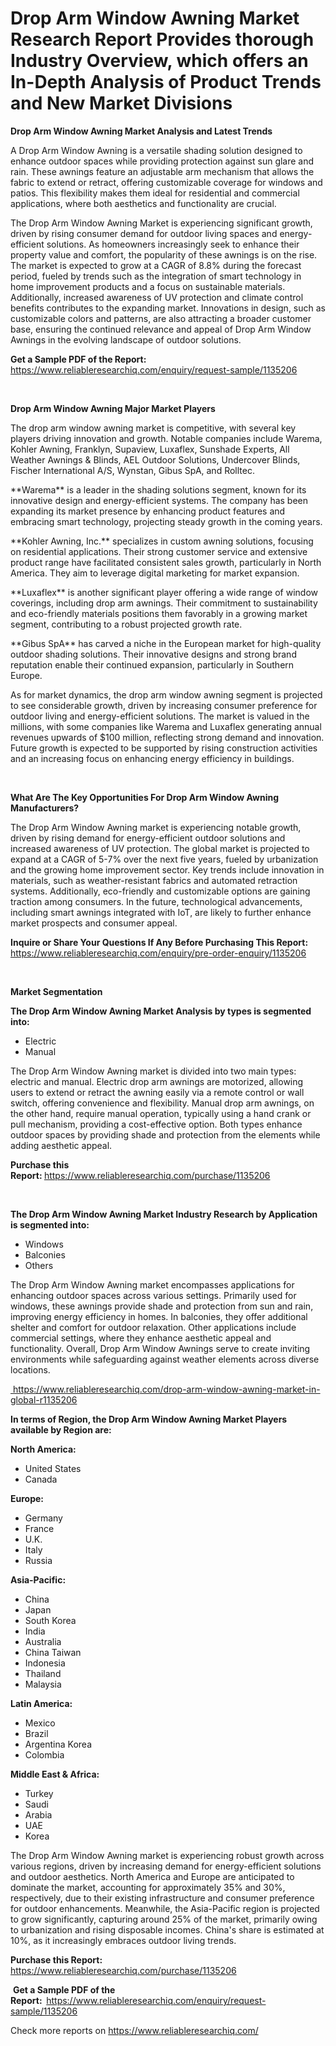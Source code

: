 <p><h1>Drop Arm Window Awning Market Research Report Provides thorough Industry Overview, which offers an In-Depth Analysis of Product Trends and New Market Divisions</h1></p><p><strong>Drop Arm Window Awning Market Analysis and Latest Trends</strong></p>
<p><p>A Drop Arm Window Awning is a versatile shading solution designed to enhance outdoor spaces while providing protection against sun glare and rain. These awnings feature an adjustable arm mechanism that allows the fabric to extend or retract, offering customizable coverage for windows and patios. This flexibility makes them ideal for residential and commercial applications, where both aesthetics and functionality are crucial.</p><p>The Drop Arm Window Awning Market is experiencing significant growth, driven by rising consumer demand for outdoor living spaces and energy-efficient solutions. As homeowners increasingly seek to enhance their property value and comfort, the popularity of these awnings is on the rise. The market is expected to grow at a CAGR of 8.8% during the forecast period, fueled by trends such as the integration of smart technology in home improvement products and a focus on sustainable materials. Additionally, increased awareness of UV protection and climate control benefits contributes to the expanding market. Innovations in design, such as customizable colors and patterns, are also attracting a broader customer base, ensuring the continued relevance and appeal of Drop Arm Window Awnings in the evolving landscape of outdoor solutions.</p></p>
<p><strong>Get a Sample PDF of the Report:&nbsp;</strong> <a href="https://www.reliableresearchiq.com/enquiry/request-sample/1135206?utm_campaign=2883&utm_medium=2&utm_source=Github&utm_content=ia&utm_term=09042025&utm_id=drop-arm-window-awning">https://www.reliableresearchiq.com/enquiry/request-sample/1135206</a></p>
<p>&nbsp;</p>
<p><strong>Drop Arm Window Awning Major Market Players</strong></p>
<p><p>The drop arm window awning market is competitive, with several key players driving innovation and growth. Notable companies include Warema, Kohler Awning, Franklyn, Supaview, Luxaflex, Sunshade Experts, All Weather Awnings & Blinds, AEL Outdoor Solutions, Undercover Blinds, Fischer International A/S, Wynstan, Gibus SpA, and Rolltec.</p><p>**Warema** is a leader in the shading solutions segment, known for its innovative design and energy-efficient systems. The company has been expanding its market presence by enhancing product features and embracing smart technology, projecting steady growth in the coming years.</p><p>**Kohler Awning, Inc.** specializes in custom awning solutions, focusing on residential applications. Their strong customer service and extensive product range have facilitated consistent sales growth, particularly in North America. They aim to leverage digital marketing for market expansion.</p><p>**Luxaflex** is another significant player offering a wide range of window coverings, including drop arm awnings. Their commitment to sustainability and eco-friendly materials positions them favorably in a growing market segment, contributing to a robust projected growth rate.</p><p>**Gibus SpA** has carved a niche in the European market for high-quality outdoor shading solutions. Their innovative designs and strong brand reputation enable their continued expansion, particularly in Southern Europe.</p><p>As for market dynamics, the drop arm window awning segment is projected to see considerable growth, driven by increasing consumer preference for outdoor living and energy-efficient solutions. The market is valued in the millions, with some companies like Warema and Luxaflex generating annual revenues upwards of $100 million, reflecting strong demand and innovation. Future growth is expected to be supported by rising construction activities and an increasing focus on enhancing energy efficiency in buildings.</p></p>
<p>&nbsp;</p>
<p><strong>What Are The Key Opportunities For Drop Arm Window Awning Manufacturers?</strong></p>
<p><p>The Drop Arm Window Awning market is experiencing notable growth, driven by rising demand for energy-efficient outdoor solutions and increased awareness of UV protection. The global market is projected to expand at a CAGR of 5-7% over the next five years, fueled by urbanization and the growing home improvement sector. Key trends include innovation in materials, such as weather-resistant fabrics and automated retraction systems. Additionally, eco-friendly and customizable options are gaining traction among consumers. In the future, technological advancements, including smart awnings integrated with IoT, are likely to further enhance market prospects and consumer appeal.</p></p>
<p><strong>Inquire or Share Your Questions If Any Before Purchasing This Report:</strong> <a href="https://www.reliableresearchiq.com/enquiry/pre-order-enquiry/1135206?utm_campaign=2883&utm_medium=2&utm_source=Github&utm_content=ia&utm_term=09042025&utm_id=drop-arm-window-awning">https://www.reliableresearchiq.com/enquiry/pre-order-enquiry/1135206</a></p>
<p>&nbsp;</p>
<p><strong>Market Segmentation</strong></p>
<p><strong>The Drop Arm Window Awning Market Analysis by types is segmented into:</strong></p>
<p><ul><li>Electric</li><li>Manual</li></ul></p>
<p><p>The Drop Arm Window Awning market is divided into two main types: electric and manual. Electric drop arm awnings are motorized, allowing users to extend or retract the awning easily via a remote control or wall switch, offering convenience and flexibility. Manual drop arm awnings, on the other hand, require manual operation, typically using a hand crank or pull mechanism, providing a cost-effective option. Both types enhance outdoor spaces by providing shade and protection from the elements while adding aesthetic appeal.</p></p>
<p><strong>Purchase this Report:&nbsp;</strong><a href="https://www.reliableresearchiq.com/purchase/1135206?utm_campaign=2883&utm_medium=2&utm_source=Github&utm_content=ia&utm_term=09042025&utm_id=drop-arm-window-awning">https://www.reliableresearchiq.com/purchase/1135206</a></p>
<p>&nbsp;</p>
<p><strong>The Drop Arm Window Awning Market Industry Research by Application is segmented into:</strong></p>
<p><ul><li>Windows</li><li>Balconies</li><li>Others</li></ul></p>
<p><p>The Drop Arm Window Awning market encompasses applications for enhancing outdoor spaces across various settings. Primarily used for windows, these awnings provide shade and protection from sun and rain, improving energy efficiency in homes. In balconies, they offer additional shelter and comfort for outdoor relaxation. Other applications include commercial settings, where they enhance aesthetic appeal and functionality. Overall, Drop Arm Window Awnings serve to create inviting environments while safeguarding against weather elements across diverse locations.</p></p>
<p><a href="https://www.reliableresearchiq.com/drop-arm-window-awning-market-in-global-r1135206?utm_campaign=2883&utm_medium=2&utm_source=Github&utm_content=ia&utm_term=09042025&utm_id=drop-arm-window-awning">&nbsp;https://www.reliableresearchiq.com/drop-arm-window-awning-market-in-global-r1135206</a></p>
<p><strong>In terms of Region, the Drop Arm Window Awning Market Players available by Region are:</strong></p>
<p>
    <p> <strong> North America: </strong>
        <ul>
            <li>United States</li>
            <li>Canada</li>
        </ul>
        </p> 
    <p> <strong> Europe: </strong>
        <ul>
            <li>Germany</li>
            <li>France</li>
            <li>U.K.</li>
            <li>Italy</li>
            <li>Russia</li>
        </ul>
        </p> 
    <p> <strong> Asia-Pacific: </strong>
        <ul>
            <li>China</li>
            <li>Japan</li>
            <li>South Korea</li>
            <li>India</li>
            <li>Australia</li>
            <li>China Taiwan</li>
            <li>Indonesia</li>
            <li>Thailand</li>
            <li>Malaysia</li>
        </ul>
        </p> 
    <p> <strong> Latin America: </strong>
        <ul>
            <li>Mexico</li>
            <li>Brazil</li>
            <li>Argentina Korea</li>
            <li>Colombia</li>
        </ul>
        </p> 
    <p> <strong> Middle East & Africa: </strong>
        <ul>
            <li>Turkey</li>
            <li>Saudi</li>
            <li>Arabia</li>
            <li>UAE</li>
            <li>Korea</li>
        </ul>
    </p>
    </p>
<p><p>The Drop Arm Window Awning market is experiencing robust growth across various regions, driven by increasing demand for energy-efficient solutions and outdoor aesthetics. North America and Europe are anticipated to dominate the market, accounting for approximately 35% and 30%, respectively, due to their existing infrastructure and consumer preference for outdoor enhancements. Meanwhile, the Asia-Pacific region is projected to grow significantly, capturing around 25% of the market, primarily owing to urbanization and rising disposable incomes. China's share is estimated at 10%, as it increasingly embraces outdoor living trends.</p></p>
<p><strong>Purchase this Report: </strong><a href="https://www.reliableresearchiq.com/purchase/1135206?utm_campaign=2883&utm_medium=2&utm_source=Github&utm_content=ia&utm_term=09042025&utm_id=drop-arm-window-awning">https://www.reliableresearchiq.com/purchase/1135206</a></p>
<p>&nbsp;<strong>Get a Sample PDF of the Report:&nbsp;&nbsp;</strong><a href="https://www.reliableresearchiq.com/enquiry/request-sample/1135206?utm_campaign=2883&utm_medium=2&utm_source=Github&utm_content=ia&utm_term=09042025&utm_id=drop-arm-window-awning">https://www.reliableresearchiq.com/enquiry/request-sample/1135206</a></p>
<p><strong></strong></p>
<p>Check more reports on <a href="https://www.reliableresearchiq.com/?utm_campaign=2883&utm_medium=2&utm_source=Github&utm_content=ia&utm_term=09042025&utm_id=drop-arm-window-awning">https://www.reliableresearchiq.com/</a></p>